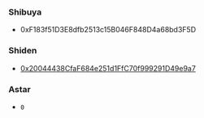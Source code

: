 ### Shibuya
* 0xF183f51D3E8dfb2513c15B046F848D4a68bd3F5D

### Shiden
* [0x20044438CfaF684e251d1FfC70f999291D49e9a7](https://blockscout.com/shiden/address/0x20044438CfaF684e251d1FfC70f999291D49e9a7/transactions)

### Astar
* `0`